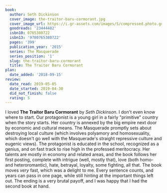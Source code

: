 ```yaml
---
book:
  author: Seth Dickinson
  cover_image: the-traitor-baru-cormorant.jpg
  cover_image_url: https://i.gr-assets.com/images/S/compressed.photo.goodreads.com/books/1422463936l/23444482._SX98_.jpg
  goodreads: '23444482'
  isbn10: 0765380722
  isbn13: '9780765380722'
  pages: '399'
  publication_year: '2015'
  series: The Masquerade
  series_position: '1'
  slug: the-traitor-baru-cormorant
  title: The Traitor Baru Cormorant
plan:
  date_added: '2018-09-15'
review:
  date_read: 2019-05-05
  date_started: 2019-04-30
  did_not_finish: false
  rating: 5
---
```


I loved **The Traitor Baru Cormorant** by *Seth Dickinson*. I don't even know where to start. Our protagonist is a young girl in a fairly "primitive" country when the story starts. Her country is annexed by the big empire next door by economic and cultural means. The Masquerade promptly sets about destroying local culture (which involves polyamory and homosexuality, which doesn't go well with the Masquerade's straight repressive culture and eugenic views). The protagonist is educated in the school, recognized as a genius, and on fast track to rise high in the professed meritocracy. Her talents are mostly in economy and related areas, and the book follows her first posting, complete with intrigue (well, mostly that), love (both homo- and heteroromantic), hate, betrayal, loyalty, some fighting, all that. The book moves *very* fast, which was a delight to me. Every sentence counts, and years can pass in one page, while still hinting at the important things left out. The ending is a very brutal payoff, and I was happy that I had the second book at hand.
